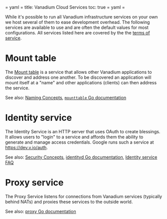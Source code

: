 = yaml =
title: Vanadium Cloud Services
toc: true
= yaml =

While it's possible to run all Vanadium infrastructure services on your own we host several of them to ease development overhead. The following services are available to use and are often the default values for most configurations. All services listed here are covered by the the [terms of service].

# Mount table

The [Mount table] is a service that allows other Vanadium applications to discover and address one another. To be discovered an application will mount itself at a "name" and other applications (clients) can then address the service.

See also: [Naming Concepts], [`mounttable` Go documentation]

# Identity service

The Identity Service is an HTTP server that uses OAuth to create blessings. It allows users to "login" to a service and affords them the ability to generate and manage access credentials.
Google runs such a service at https://dev.v.io/auth.

See also: [Security Concepts], [identityd Go documentation], [Identity service FAQ]

# Proxy service

The Proxy Service listens for connections from Vanadium services (typically behind NATs) and proxies these services to the outside world.

See also: [proxy Go documentation]

[proxy Go documentation]: https://godoc.org/v.io/x/ref/services/proxy
[`mounttable` Go documentation]: https://godoc.org/v.io/x/ref/services/mounttable
[Mount table]: ../glossary.html#mount-table
[Naming Concepts]: ../concepts/naming.html
[Security Concepts]: ../concepts/security.html
[identityd Go documentation]: https://godoc.org/v.io/x/ref/services/identity/identityd
[terms of service]: ../tos.html
[Identity service FAQ]: identity-service-faq.html
